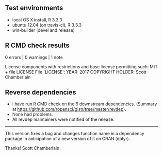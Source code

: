 ## Test environments

* local OS X install, R 3.3.3
* ubuntu 12.04 (on travis-ci), R 3.3.3
* win-builder (devel and release)

## R CMD check results

0 errors | 0 warnings | 1 note

License components with restrictions and base license permitting such:
  MIT + file LICENSE
File 'LICENSE':
  YEAR: 2017
  COPYRIGHT HOLDER: Scott Chamberlain

## Reverse dependencies

* I have run R CMD check on the 6 downstream dependencies.
  (Summary at <https://github.com/ropensci/gistr/tree/master/revdep>). 
* None had problems.
* All revdep maintainers were notified of the release.

---

This version fixes a bug and changes function name in a dependency 
package in anticipation of a new version of it on CRAN (dplyr).


Thanks!
Scott Chamberlain
